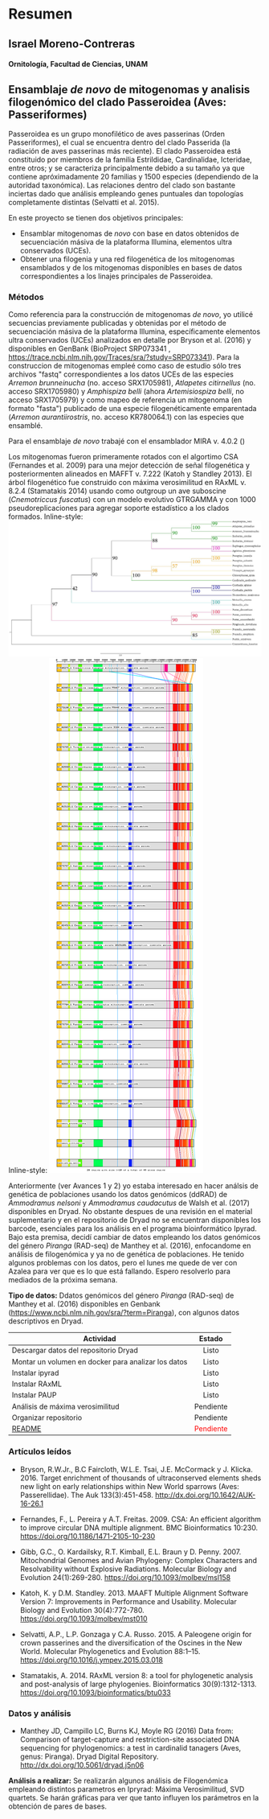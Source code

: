 # Resumen

## Israel Moreno-Contreras
#### Ornitología, Facultad de Ciencias, UNAM


## Ensamblaje *de novo* de mitogenomas y analisis filogenómico del clado Passeroidea (Aves: Passeriformes)
Passeroidea es un grupo monofilético de aves passerinas (Orden Passeriformes), el cual se encuentra dentro del clado Passerida (la radiación de aves passerinas más reciente). El clado Passeroidea está constituido por miembros de la familia Estrildidae, Cardinalidae, Icteridae, entre otros; y se caracteriza principalmente debido a su tamaño ya que contiene apróximadamente 20 familias y 1500 especies (dependiendo de la autoridad taxonómica). Las relaciones dentro del clado son bastante inciertas dado que análisis empleando genes puntuales dan topologías completamente distintas (Selvatti et al. 2015). 

En este proyecto se tienen dos objetivos principales:
   + Ensamblar mitogenomas de *novo* con base en datos obtenidos de secuenciación másiva de la plataforma Illumina, 
     elementos ultra conservados (UCEs).
   + Obtener una filogenia y una red filogenética de los mitogenomas ensamblados y de los mitogenomas disponibles en bases de datos 
     correspondientes a los linajes principales de Passeroidea.

### Métodos
Como referencia para la construcción de mitogenomas *de novo*, yo utilicé secuencias previamente publicadas y obtenidas por el método de secuenciación másiva de la plataforma Illumina, específicamente elementos ultra conservados (UCEs) analizados en detalle por Bryson et al. (2016) y disponibles en GenBank (BioProject SRP073341 , https://trace.ncbi.nlm.nih.gov/Traces/sra/?study=SRP073341). Para la construccion de mitogenomas empleé como caso de estudio sólo tres archivos "fastq" correspondientes a los datos UCEs de las especies *Arremon brunneinucha* (no. acceso SRX1705981), *Atlapetes citirnellus* (no. acceso SRX1705980) y *Amphispiza belli* (ahora *Artemisiospiza belli*, no acceso SRX1705979) y como mapeo de referencia un mitogenoma (en formato "fasta") publicado de una especie filogenéticamente emparentada (*Arremon aurantiirostris*, no. acceso KR780064.1) con las especies que ensamblé.

Para el ensamblaje *de novo* trabajé con el ensamblador MIRA v. 4.0.2 ()


Los mitogenomas fueron primeramente rotados con el algortimo CSA (Fernandes et al. 2009) para una mejor detección de señal filogenética y posteriormenten alineados en MAFFT v. 7.222 (Katoh y Standley 2013).
El árbol filogenético fue construido con máxima verosimilitud en RAxML v. 8.2.4 (Stamatakis 2014) usando como outgroup un ave suboscine (*Cnemotriccus fuscatus*) con un modelo evolutivo GTRGAMMA y con 1000 pseudoreplicaciones para agregar soporte estadístico a los clados formados.
Inline-style: 
![alt text](https://github.com/Israelornis/Proyecto-Final/blob/master/RAxML_bipartitions.result.jpg "Logo Title Text 1")
Inline-style: 
![alt text](https://github.com/Israelornis/Proyecto-Final/blob/master/Mitogenomas-Blocks.bmp "Logo Title Text 1")



Anteriormente (ver Avances 1 y 2) yo estaba interesado en hacer análsis de genética de poblaciones usando los datos genómicos (ddRAD) de *Ammodramus nelsoni* y *Ammodramus caudacutus* de Walsh et al. (2017) disponibles en Dryad. No obstante despues de una revisión en el material suplementario y en el repositorio de Dryad no se encuentran disponibles los barcode, esenciales para los análisis en el programa bioinformático Ipyrad. Bajo esta premisa, decidí cambiar de datos empleando los datos genómicos del género *Piranga*  (RAD-seq) de Manthey et al. (2016), enfocandome en análisis de filogenómica y ya no de genética de poblaciones.
He tenido algunos problemas con los datos, pero el lunes me quede de ver con Azalea para ver que es lo que está fallando. Espero resolverlo para mediados de la próxima semana.

**Tipo de datos:** Ddatos genómicos del género *Piranga*  (RAD-seq) de Manthey et al. (2016) disponibles en Genbank (https://www.ncbi.nlm.nih.gov/sra/?term=Piranga), con algunos datos descriptivos en Dryad.

| Actividad     | Estado |
| ------------- |:-------------:|
| Descargar datos del repositorio Dryad     | Listo  |
| Montar un volumen en docker para analizar los datos     | Listo   | 
| Instalar ipyrad | Listo |   
| Instalar RAxML | Listo |  
| Instalar PAUP | Listo |
| Análisis de máxima verosimilitud | Pendiente |  
| Organizar repositorio | Pendiente |
|[README](https://github.com/Israelornis/ProyectoFinalBioinf2017-II/blob/master/README.md) | <span style="color:red"> Pendiente</span> |

### Artículos leídos

+ Bryson, R.W.Jr., B.C Faircloth, W.L.E. Tsai, J.E. McCormack y J. Klicka. 2016. Target enrichment of thousands of ultraconserved elements sheds new light on early relationships within New World sparrows (Aves: Passerellidae). The Auk 133(3):451-458. http://dx.doi.org/10.1642/AUK-16-26.1

+ Fernandes, F., L. Pereira y A.T. Freitas. 2009. CSA: An efficient algorithm to improve circular DNA multiple alignment. BMC Bioinformatics 10:230.  https://doi.org/10.1186/1471-2105-10-230

+ Gibb, G.C., O. Kardailsky, R.T. Kimball, E.L. Braun y D. Penny. 2007. Mitochondrial Genomes and Avian Phylogeny: Complex Characters and Resolvability without Explosive Radiations. Molecular Biology and Evolution 24(1):269-280. https://doi.org/10.1093/molbev/msl158

+ Katoh, K. y D.M. Standley. 2013. MAAFT Multiple Alignment Software Version 7: Improvements in Performance and Usability. Molecular Biology and Evolution 30(4):772-780. https://doi.org/10.1093/molbev/mst010

+ Selvatti, A.P., L.P. Gonzaga y C.A. Russo. 2015. A Paleogene origin for crown passerines and the diversification of the Oscines in the New World. Molecular Phylogenetics and Evolution 88:1–15. https://doi.org/10.1016/j.ympev.2015.03.018

+ Stamatakis, A. 2014. RAxML version 8: a tool for phylogenetic analysis and post-analysis of large phylogenies. Bioinformatics 30(9):1312-1313. https://doi.org/10.1093/bioinformatics/btu033


### Datos y análisis
+ Manthey JD, Campillo LC, Burns KJ, Moyle RG (2016) Data from: Comparison of target-capture and restriction-site associated DNA sequencing for phylogenomics: a test in cardinalid tanagers (Aves, genus: Piranga). Dryad Digital Repository. http://dx.doi.org/10.5061/dryad.j5n06

**Análisis a realizar:** Se realizarán algunos análisis de Filogenómica empleando distintos parametros en Ipryrad: Máxima Verosimilitud, SVD quartets. Se harán gráficas para ver que tanto influyen los parámetros en la obtención de pares de bases.

